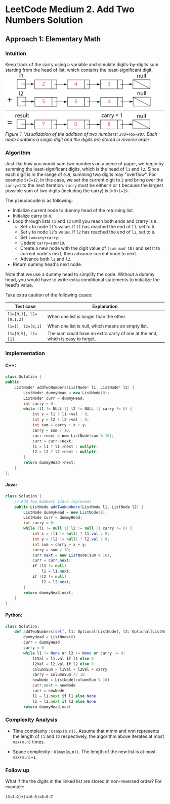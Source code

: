 # LeetCode Medium 2. Add Two Numbers Solution

## Approach 1: Elementary Math

### Intuition
Keep track of the carry using a variable and simulate digits-by-digits sum starting from the head of list, which contains the least-significant digit.
![addtwonumber1](images/2_add_two_numbers.svg)
*Figure 1. Visualization of the addition of two numbers: `342+465=807`. Each node contains a single digit and the digits are stored in reverse order*.
### Algorithm

Just like how you would sum two numbers on a piece of paper, we begin by summing the least-significant digits, which is the head of `l1` and `l2`. Since each digit is in the range of `0…9`, summing two digits may "overflow". For example `5+7=12`. In this case, we set the current digit to `2` and bring over the `carry=1` to the next iteration. `carry` must be either `0` or `1` because the largest possible sum of two digits (including the carry) is `9+9+1=19`.

The pseudocode is as following:

* Initialize current node to dummy head of the returning list.
* Initialize carry to `0`.
* Loop through lists `l1` and `l2` until you reach both ends and crarry is `0`.
    * Set `x` to node `l1`'s value. If `l1` has reached the end of `l1`, set to `0`.
    * Set `y` to node `l2`'s value. If `l2` has reached the end of `l2`, set to `0`.
    * Set `sum=x+y+carry`.
    * Update `carry=sum/10`.
    * Create a new node with the digit value of `(sum mod 10)` and set it to current node's next, then advance current node to next.
    * Advance both `l1` and `l2`.
* Return dummy head's next node.

Note that we use a dummy head to simplify the code. Without a dummy head, you would have to write extra conditional statements to initialize the head's value.

Take extra caution of the following cases:

| Test case      | Explanation |
| -----------    | ----------- |
| `l1=[0,1], l2=[0,1,2]`     | When one list is longer than the other.       |
| `l1=[], l2=[0,1]`   | When one list is null, which means an empty list.        |
| `l1=[9,9], l2=[1]` | The sum could have an extra carry of one at the end, which is easy to forget. |

### Implementation

#### C++:
```cpp
class Solution {
public:
    ListNode* addTwoNumbers(ListNode* l1, ListNode* l2) {
        ListNode* dummyHead = new ListNode(0);
        ListNode* curr = dummyHead;
        int carry = 0;
        while (l1 != NULL || l2 != NULL || carry != 0) {
            int x = l1 ? l1->val : 0;
            int y = l2 ? l2->val : 0;
            int sum = carry + x + y;
            carry = sum / 10;
            curr->next = new ListNode(sum % 10);
            curr = curr->next;
            l1 = l1 ? l1->next : nullptr;
            l2 = l2 ? l2->next : nullptr;
        }
        return dummyHead->next;
    }
};
```
#### Java:
```java
class Solution {
    // Add Two Numbers (Java improved)
    public ListNode addTwoNumbers(ListNode l1, ListNode l2) {
        ListNode dummyHead = new ListNode(0);
        ListNode curr = dummyHead;
        int carry = 0;
        while (l1 != null || l2 != null || carry != 0) {
            int x = (l1 != null) ? l1.val : 0;
            int y = (l2 != null) ? l2.val : 0;
            int sum = carry + x + y;
            carry = sum / 10;
            curr.next = new ListNode(sum % 10);
            curr = curr.next;
            if (l1 != null)
                l1 = l1.next;
            if (l2 != null)
                l2 = l2.next;
        }
        return dummyHead.next;
    }
}
```
#### Python:
```python
class Solution:
    def addTwoNumbers(self, l1: Optional[ListNode], l2: Optional[ListNode]) -> Optional[ListNode]:
        dummyHead = ListNode(0)
        curr = dummyHead
        carry = 0
        while l1 != None or l2 != None or carry != 0:
            l1Val = l1.val if l1 else 0
            l2Val = l2.val if l2 else 0
            columnSum = l1Val + l2Val + carry
            carry = columnSum // 10
            newNode = ListNode(columnSum % 10)
            curr.next = newNode
            curr = newNode
            l1 = l1.next if l1 else None
            l2 = l2.next if l2 else None
        return dummyHead.next
```

### Complexity Analysis

* Time complexity : `O(max⁡(m,n))`. Assume that mmm and nnn represents the length of `l1` and `l2` respectively, the algorithm above iterates at most `max⁡(m,n)` times.

* Space complexity : `O(max⁡(m,n))`. The length of the new list is at most `max⁡(m,n)+1`.

### Follow up

What if the the digits in the linked list are stored in non-reversed order? For example:

`(3→4→2)+(4→6→5)=8→0→7`